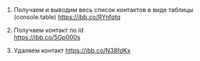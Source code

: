 1. Получаем и выводим весь список контактов в виде таблицы (console.table)
   https://ibb.co/RYnfqtq

2. Получаем контакт по id  
   https://ibb.co/5Gp000s
3. Удаляем контакт
   https://ibb.co/N38fdKx
